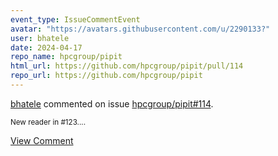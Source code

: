 ```yaml
---
event_type: IssueCommentEvent
avatar: "https://avatars.githubusercontent.com/u/2290133?"
user: bhatele
date: 2024-04-17
repo_name: hpcgroup/pipit
html_url: https://github.com/hpcgroup/pipit/pull/114
repo_url: https://github.com/hpcgroup/pipit
---
```


<a href='https://github.com/bhatele' target='_blank'>bhatele</a> commented on issue <a href='https://github.com/hpcgroup/pipit/pull/114' target='_blank'>hpcgroup/pipit#114</a>.

<small>New reader in #123....</small>

<a href='https://github.com/hpcgroup/pipit/pull/114' target='_blank'>View Comment</a>